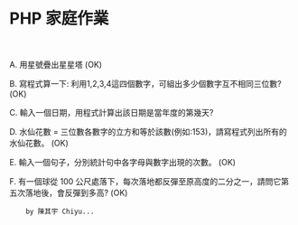 # PHP 家庭作業


　      

A. 用星號疊出星星塔 (OK)


B. 寫程式算一下: 利用1,2,3,4這四個數字，可組出多少個數字互不相同三位數? (OK)


C. 輸入一個日期，用程式計算出該日期是當年度的第幾天?


D. 水仙花數 = 三位數各數字的立方和等於該數(例如:153)，請寫程式列出所有的水仙花數。 (OK)


E. 輸入一個句子，分別統計句中各字母與數字出現的次數。 (OK)


F. 有一個球從 100 公尺處落下，每次落地都反彈至原高度的二分之一，請問它第五次落地後，會反彈到多高? (OK)

        by 陳其宇 Chiyu...